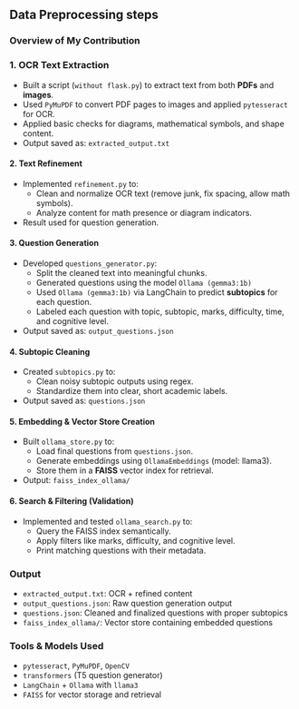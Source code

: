 ## Data Preprocessing steps
### Overview of My Contribution

### 1. OCR Text Extraction
- Built a script (`without flask.py`) to extract text from both **PDFs** and **images**.
- Used `PyMuPDF` to convert PDF pages to images and applied `pytesseract` for OCR.
- Applied basic checks for diagrams, mathematical symbols, and shape content.
- Output saved as: `extracted_output.txt`

#### 2. Text Refinement
- Implemented `refinement.py` to:
  - Clean and normalize OCR text (remove junk, fix spacing, allow math symbols).
  - Analyze content for math presence or diagram indicators.
- Result used for question generation.

#### 3. Question Generation
- Developed `questions_generator.py`:
  - Split the cleaned text into meaningful chunks.
  - Generated questions using the model `Ollama (gemma3:1b)` 
  - Used `Ollama (gemma3:1b)` via LangChain to predict **subtopics** for each question.
  - Labeled each question with topic, subtopic, marks, difficulty, time, and cognitive level.
- Output saved as: `output_questions.json`

#### 4. Subtopic Cleaning
- Created `subtopics.py` to:
  - Clean noisy subtopic outputs using regex.
  - Standardize them into clear, short academic labels.
- Output saved as: `questions.json`

#### 5. Embedding & Vector Store Creation
- Built `ollama_store.py` to:
  - Load final questions from `questions.json`.
  - Generate embeddings using `OllamaEmbeddings` (model: llama3).
  - Store them in a **FAISS** vector index for retrieval.
- Output: `faiss_index_ollama/`

#### 6. Search & Filtering (Validation)
- Implemented and tested `ollama_search.py` to:
  - Query the FAISS index semantically.
  - Apply filters like marks, difficulty, and cognitive level.
  - Print matching questions with their metadata.

### Output
- `extracted_output.txt`: OCR + refined content
- `output_questions.json`: Raw question generation output
- `questions.json`: Cleaned and finalized questions with proper subtopics
- `faiss_index_ollama/`: Vector store containing embedded questions


### Tools & Models Used
- `pytesseract`, `PyMuPDF`, `OpenCV`
- `transformers` (T5 question generator)
- `LangChain` + `Ollama` with `llama3`
- `FAISS` for vector storage and retrieval
